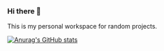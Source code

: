 ### Hi there 👋

This is my personal workspace for random projects.

[![Anurag's GitHub stats](https://github-readme-stats.vercel.app/api?username=ngynkvn&hide=stars&theme=tokyonight)](https://github.com/anuraghazra/github-readme-stats)


<!--
**ngynkvn/ngynkvn** is a ✨ _special_ ✨ repository because its `README.md` (this file) appears on your GitHub profile.

Here are some ideas to get you started:

- 🔭 I’m currently working on ...
- 🌱 I’m currently learning ...
- 👯 I’m looking to collaborate on ...
- 🤔 I’m looking for help with ...
- 💬 Ask me about ...
- 📫 How to reach me: ...
- 😄 Pronouns: ...
- ⚡ Fun fact: ...
-->
